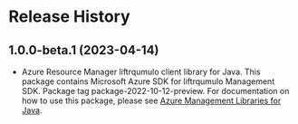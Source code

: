 # Release History

## 1.0.0-beta.1 (2023-04-14)

- Azure Resource Manager liftrqumulo client library for Java. This package contains Microsoft Azure SDK for liftrqumulo Management SDK.  Package tag package-2022-10-12-preview. For documentation on how to use this package, please see [Azure Management Libraries for Java](https://aka.ms/azsdk/java/mgmt).
